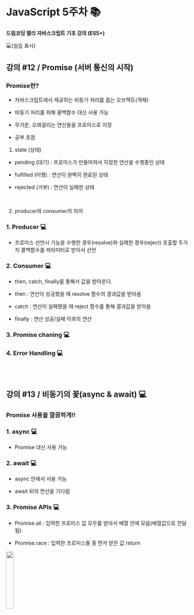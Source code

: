 # JavaScript 5주차 📚

**드림코딩 엘리 자바스크립트 기초 강의 (ES5+)**

💻(실습 표시)

## 강의 #12 / Promise (서버 통신의 시작)

### Promise란?

- 자바스크립트에서 제공하는 비동기 처리를 돕는 오브젝트(객체)

- 비동기 처리를 위해 콜백함수 대신 사용 가능

- 무거운, 오래걸리는 연산들을 프로미스로 지정

- 공부 초점

1. state (상태)

- pending (대기) : 프로미스가 만들어져서 지정한 연산을 수행중인 상태

- fulfilled (이행) : 연산이 완벽히 완료된 상태

- rejected (거부) : 연산이 실패한 상태

<br>

2. producer와 consumer의 차이

### 1. Producer 💻

- 프로미스 선언시 기능을 수행한 경우(resolve)와 실패한 경우(reject) 호출할 두가지 콜백함수를 파라미터로 받아서 선언

### 2. Consumer 💻

- then, catch, finally를 통해서 값을 받아온다.

- then : 연산이 성공했을 때 resolve 함수의 결과값을 받아옴

- catch : 연산이 실패했을 때 reject 함수를 통해 결과값을 받아옴

- finally : 연산 성공/실패 이후의 연산

### 3. Promise chaning 💻

### 4. Error Handling 💻

<br><br>

## 강의 #13 / 비동기의 꽃(async & await) 💻

### Promise 사용을 깔끔하게!!

### 1. async 💻

- Promise 대신 사용 가능

### 2. await 💻

- async 안에서 사용 가능

- await 뒤의 연산을 기다림

### 3. Promise APIs 💻

- Promise.all : 입력한 프로미스 값 모두를 받아서 배열 안에 모음(배열값으로 전달됨)

- Promise.race : 입력한 프로미스들 중 먼저 받은 값 return

<img src="https://t1.daumcdn.net/keditor/emoticon/niniz/large/002.gif" width="20%">
